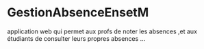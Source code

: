 # GestionAbsenceEnsetM
application web qui permet aux profs de noter les absences ,et aux étudiants de consulter leurs propres absences ... 
